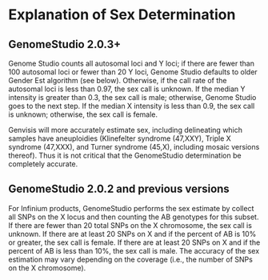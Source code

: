 # Explanation of Sex Determination

## GenomeStudio 2.0.3+
Genome Studio counts all autosomal loci and Y loci; if there are fewer than 100 autosomal loci or fewer than 20 Y loci, Genome Studio defaults to older Gender Est algorithm (see below). Otherwise, if the call rate of the autosomal loci is less than 0.97, the sex call is unknown. If the median Y intensity is greater than 0.3, the sex call is male; otherwise, Genome Studio goes to the next step. If the median X intensity is less than 0.9, the sex call is unknown; otherwise, the sex call is female.

Genvisis will more accurately estimate sex, including delineating which samples have aneuploidies (Klinefelter syndrome (47,XXY), Triple X syndrome (47,XXX), and Turner syndrome (45,X), including mosaic versions thereof). Thus it is not critical that the GenomeStudio determination be completely accurate.

## GenomeStudio 2.0.2 and previous versions
For Infinium products, GenomeStudio performs the sex estimate by collect all SNPs on the X locus and then counting the AB genotypes for this subset. If there are fewer than 20 total SNPs on the X chromosome, the sex call is unknown. If there are at least 20 SNPs on X and if the percent of AB is 10% or greater, the sex call is female. If there are at least 20 SNPs on X and if the percent of AB is less than 10%, the sex call is male. The accuracy of the sex estimation may vary depending on the coverage (i.e., the number of SNPs on the X chromosome).
